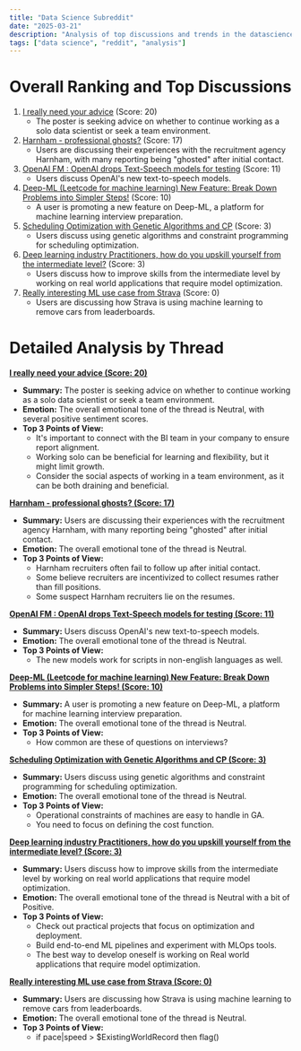 ```yaml
---
title: "Data Science Subreddit"
date: "2025-03-21"
description: "Analysis of top discussions and trends in the datascience subreddit"
tags: ["data science", "reddit", "analysis"]
---
```


# Overall Ranking and Top Discussions
1.  [I really need your advice](https://www.reddit.com/r/datascience/comments/1jgfidf/i_really_need_your_advice/) (Score: 20)
    *   The poster is seeking advice on whether to continue working as a solo data scientist or seek a team environment.
2.  [Harnham - professional ghosts?](https://www.reddit.com/r/datascience/comments/1jgnzw6/harnham_professional_ghosts/) (Score: 17)
    *   Users are discussing their experiences with the recruitment agency Harnham, with many reporting being "ghosted" after initial contact.
3.  [OpenAI FM : OpenAI drops Text-Speech models for testing](https://www.reddit.com/r/datascience/comments/1jga6ok/openai_fm_openai_drops_textspeech_models_for/) (Score: 11)
    *   Users discuss OpenAI's new text-to-speech models.
4.  [Deep-ML (Leetcode for machine learning) New Feature: Break Down Problems into Simpler Steps!](https://www.reddit.com/r/datascience/comments/1jgjuhz/deepml_leetcode_for_machine_learning_new_feature/) (Score: 10)
    *   A user is promoting a new feature on Deep-ML, a platform for machine learning interview preparation.
5.  [Scheduling Optimization with Genetic Algorithms and CP](https://www.reddit.com/r/datascience/comments/1jgkdwa/scheduling_optimization_with_genetic_algorithms/) (Score: 3)
    *   Users discuss using genetic algorithms and constraint programming for scheduling optimization.
6.  [Deep learning industry Practitioners, how do you upskill yourself from the intermediate level?](https://www.reddit.com/r/datascience/comments/1jgnhn7/deep_learning_industry_practitioners_how_do_you/) (Score: 3)
    *   Users discuss how to improve skills from the intermediate level by working on real world applications that require model optimization.
7.  [Really interesting ML use case from Strava](https://stories.strava.com/articles/removing-cars-from-leaderboards) (Score: 0)
    *   Users are discussing how Strava is using machine learning to remove cars from leaderboards.

# Detailed Analysis by Thread
**[I really need your advice (Score: 20)](https://www.reddit.com/r/datascience/comments/1jgfidf/i_really_need_your_advice/)**
*   **Summary:**  The poster is seeking advice on whether to continue working as a solo data scientist or seek a team environment.
*   **Emotion:** The overall emotional tone of the thread is Neutral, with several positive sentiment scores.
*   **Top 3 Points of View:**
    *   It's important to connect with the BI team in your company to ensure report alignment.
    *   Working solo can be beneficial for learning and flexibility, but it might limit growth.
    *   Consider the social aspects of working in a team environment, as it can be both draining and beneficial.

**[Harnham - professional ghosts? (Score: 17)](https://www.reddit.com/r/datascience/comments/1jgnzw6/harnham_professional_ghosts/)**
*   **Summary:** Users are discussing their experiences with the recruitment agency Harnham, with many reporting being "ghosted" after initial contact.
*   **Emotion:** The overall emotional tone of the thread is Neutral.
*   **Top 3 Points of View:**
    *   Harnham recruiters often fail to follow up after initial contact.
    *   Some believe recruiters are incentivized to collect resumes rather than fill positions.
    *   Some suspect Harnham recruiters lie on the resumes.

**[OpenAI FM : OpenAI drops Text-Speech models for testing (Score: 11)](https://www.reddit.com/r/datascience/comments/1jga6ok/openai_fm_openai_drops_textspeech_models_for/)**
*   **Summary:** Users discuss OpenAI's new text-to-speech models.
*   **Emotion:** The overall emotional tone of the thread is Neutral.
*   **Top 3 Points of View:**
    *   The new models work for scripts in non-english languages as well.

**[Deep-ML (Leetcode for machine learning) New Feature: Break Down Problems into Simpler Steps! (Score: 10)](https://www.reddit.com/r/datascience/comments/1jgjuhz/deepml_leetcode_for_machine_learning_new_feature/)**
*   **Summary:** A user is promoting a new feature on Deep-ML, a platform for machine learning interview preparation.
*   **Emotion:** The overall emotional tone of the thread is Neutral.
*   **Top 3 Points of View:**
    *   How common are these of questions on interviews?

**[Scheduling Optimization with Genetic Algorithms and CP (Score: 3)](https://www.reddit.com/r/datascience/comments/1jgkdwa/scheduling_optimization_with_genetic_algorithms/)**
*   **Summary:** Users discuss using genetic algorithms and constraint programming for scheduling optimization.
*   **Emotion:** The overall emotional tone of the thread is Neutral.
*   **Top 3 Points of View:**
    *   Operational constraints of machines are easy to handle in GA.
    *   You need to focus on defining the cost function.

**[Deep learning industry Practitioners, how do you upskill yourself from the intermediate level? (Score: 3)](https://www.reddit.com/r/datascience/comments/1jgnhn7/deep_learning_industry_practitioners_how_do_you/)**
*   **Summary:** Users discuss how to improve skills from the intermediate level by working on real world applications that require model optimization.
*   **Emotion:** The overall emotional tone of the thread is Neutral with a bit of Positive.
*   **Top 3 Points of View:**
    *   Check out practical projects that focus on optimization and deployment.
    *   Build end-to-end ML pipelines and experiment with MLOps tools.
    *   The best way to develop oneself is working on Real world applications that require model optimization.

**[Really interesting ML use case from Strava (Score: 0)](https://stories.strava.com/articles/removing-cars-from-leaderboards)**
*   **Summary:** Users are discussing how Strava is using machine learning to remove cars from leaderboards.
*   **Emotion:** The overall emotional tone of the thread is Neutral.
*   **Top 3 Points of View:**
    *   if pace|speed > $ExistingWorldRecord then flag()
